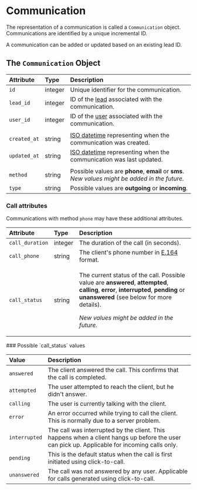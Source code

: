 # Communication

The representation of a communication is called a `Communication` object.  
Communications are identified by a unique incremental ID.  
  
A communication can be added or updated based on an existing lead ID.

## The `Communication` Object

| **Attribute** | **Type** | **Description** |
| :--- | :--- | :--- |
| `id` | integer | Unique identifier for the communication. |
| `lead_id` | integer | ID of the [lead](lead.md) associated with the communication. |
| `user_id` | integer | ID of the [user](user.md) associated with the communication. |
|  |  |  |
| `created_at` | string | [ISO datetime](https://en.wikipedia.org/wiki/ISO_8601) representing when the communication was created. |
| `updated_at` | string | [ISO datetime](https://en.wikipedia.org/wiki/ISO_8601) representing when the communication was last updated. |
|  |  |  |
| `method` | string | Possible values are **phone**, **email** or **sms**.  _New values might be added in the future._ |
| `type` | string | Possible values are **outgoing** or **incoming**. |

### Call attributes

Communications with method `phone` may have these additional attributes.

<table>
  <thead>
    <tr>
      <th style="text-align:left"><b>Attribute</b>
      </th>
      <th style="text-align:left"><b>Type</b>
      </th>
      <th style="text-align:left"><b>Description</b>
      </th>
    </tr>
  </thead>
  <tbody>
    <tr>
      <td style="text-align:left"><code>call_duration</code>
      </td>
      <td style="text-align:left">integer</td>
      <td style="text-align:left">The duration of the call (in seconds).</td>
    </tr>
    <tr>
      <td style="text-align:left"><code>call_phone</code>
      </td>
      <td style="text-align:left">string</td>
      <td style="text-align:left">The client&apos;s phone number in <a href="https://www.twilio.com/docs/glossary/what-e164">E.164</a> format.</td>
    </tr>
    <tr>
      <td style="text-align:left"><code>call_status</code>
      </td>
      <td style="text-align:left">string</td>
      <td style="text-align:left">
        <p>The current status of the call. Possible value are <b>answered</b>, <b>attempted</b>, <b>calling</b>, <b>error</b>, <b>interrupted</b>, <b>pending </b>or <b>unanswered</b> (see
          below for more details).</p>
        <p><em>New values might be added in the future.</em>
        </p>
      </td>
    </tr>
  </tbody>
</table>### Possible `call_status` values

| Value | Description |
| :--- | :--- |
| `answered` | The client answered the call. This confirms that the call is completed. |
| `attempted` | The user attempted to reach the client, but he didn't answer. |
| `calling` | The user is currently talking with the client. |
| `error` | An error occurred while trying to call the client. This is normally due to a server problem. |
| `interrupted` | The call was interrupted by the client. This happens when a client hangs up before the user can pick up. Applicable for incoming calls only. |
| `pending` | This is the default status when the call is first initiated using click-to-call. |
| `unanswered` | The call was not answered by any user. Applicable for calls generated using click-to-call. |

